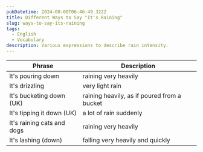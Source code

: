 ```yaml
---
pubDatetime: 2024-08-08T06:46:49.322Z
title: Different Ways to Say "It's Raining"
slug: ways-to-say-its-raining
tags:
  - English
  - Vocabulary
description: Various expressions to describe rain intensity.
---
```


| Phrase                     | Description                                 |
| -------------------------- | ------------------------------------------- |
| It's pouring down          | raining very heavily                        |
| It's drizzling             | very light rain                             |
| It's bucketing down (UK)   | raining heavily, as if poured from a bucket |
| It's tipping it down (UK)  | a lot of rain suddenly                      |
| It's raining cats and dogs | raining very heavily                        |
| It's lashing (down)        | falling very heavily and quickly            |
